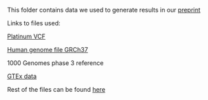 This folder contains data we used to generate results in our [preprint](https://www.biorxiv.org/content/10.1101/2021.07.13.452202v1)

Links to files used:

[Platinum VCF](https://github.com/Illumina/PlatinumGenomes/blob/master/files/2017-1.0.files)

[Human genome file GRCh37](https://hgdownload.soe.ucsc.edu/goldenPath/hg19/bigZips/)

1000 Genomes phase 3 reference

[GTEx data](https://gtexportal.org/home/datasets)

Rest of the files can be found [here](https://figshare.com/projects/PAC/118125)